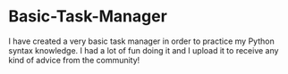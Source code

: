 # Basic-Task-Manager
I have created a very basic task manager in order to practice my Python syntax knowledge. I had a lot of fun doing it and I upload it to receive any kind of advice from the community!
